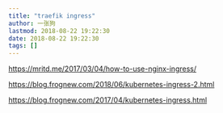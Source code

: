 ```yaml
---
title: "traefik ingress"
author: 一张狗
lastmod: 2018-08-22 19:22:30
date: 2018-08-22 19:22:30
tags: []
---
```



https://mritd.me/2017/03/04/how-to-use-nginx-ingress/

https://blog.frognew.com/2018/06/kubernetes-ingress-2.html

https://blog.frognew.com/2017/04/kubernetes-ingress.html


